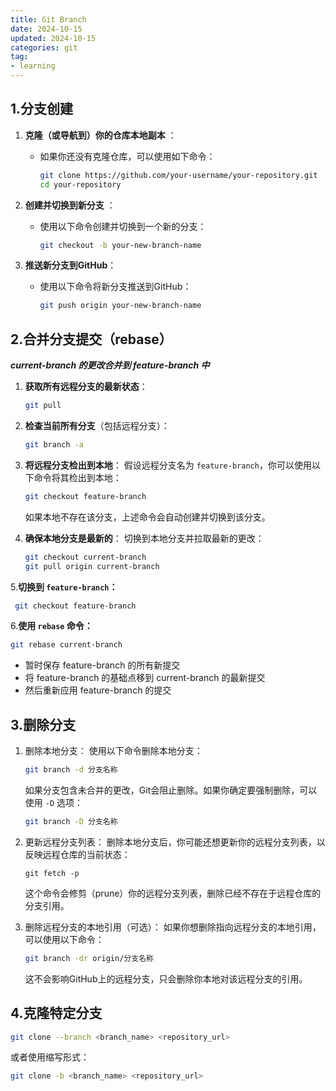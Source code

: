 ```yaml
---
title: Git Branch
date: 2024-10-15
updated: 2024-10-15
categories: git
tag: 
- learning
---
```


<!-- toc -->

## 1.分支创建

1. **克隆（或导航到）你的仓库本地副本** ：

   - 如果你还没有克隆仓库，可以使用如下命令：

     ```bash
     git clone https://github.com/your-username/your-repository.git
     cd your-repository
     ```

2. **创建并切换到新分支** ：

   - 使用以下命令创建并切换到一个新的分支：

     ```bash
     git checkout -b your-new-branch-name
     ```

3. **推送新分支到GitHub**：

   - 使用以下命令将新分支推送到GitHub：

     ```bash
     git push origin your-new-branch-name
     ```

## 2.合并分支提交（rebase）

 ***current-branch 的更改合并到 feature-branch 中***



1. **获取所有远程分支的最新状态**：

   ```sh
   git pull
   ```

   

2. **检查当前所有分支**（包括远程分支）：

   ```sh
   git branch -a
   ```

   

3. **将远程分支检出到本地**：
   假设远程分支名为 `feature-branch`，你可以使用以下命令将其检出到本地：

   ```sh
   git checkout feature-branch
   ```

   如果本地不存在该分支，上述命令会自动创建并切换到该分支。

   

4. **确保本地分支是最新的**：
   切换到本地分支并拉取最新的更改：

   ```bash
   git checkout current-branch
   git pull origin current-branch
   ```

 

  5.**切换到 `feature-branch`：**

```sh
 git checkout feature-branch
```



6.**使用 `rebase` 命令：**

```sh
git rebase current-branch
```

- 暂时保存 feature-branch 的所有新提交
- 将 feature-branch 的基础点移到 current-branch 的最新提交
- 然后重新应用 feature-branch 的提交





## 3.删除分支

1. 删除本地分支：
   使用以下命令删除本地分支：

   ```bash
   git branch -d 分支名称
   ```

   如果分支包含未合并的更改，Git会阻止删除。如果你确定要强制删除，可以使用 `-D` 选项：

   ```bash
   git branch -D 分支名称
   ```

   

2. 更新远程分支列表：
   删除本地分支后，你可能还想更新你的远程分支列表，以反映远程仓库的当前状态：

   

   ```
   git fetch -p
   ```

   这个命令会修剪（prune）你的远程分支列表，删除已经不存在于远程仓库的分支引用。

   

3. 删除远程分支的本地引用（可选）：
   如果你想删除指向远程分支的本地引用，可以使用以下命令：

   

   ```bash
   git branch -dr origin/分支名称
   ```

   这不会影响GitHub上的远程分支，只会删除你本地对该远程分支的引用。

## 4.克隆特定分支

```bash
git clone --branch <branch_name> <repository_url>
```



或者使用缩写形式：

```bash
git clone -b <branch_name> <repository_url>
```